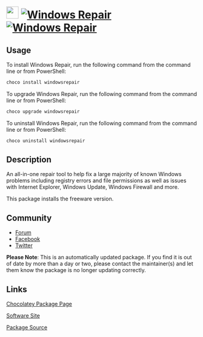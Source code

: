 ﻿# <img src="https://cdn.jsdelivr.net/gh/mkevenaar/chocolatey-packages@9ef7d8e2821d9e6865606c6f0796bd9c5c5c1683/icons/windowsrepair.png" width="32" height="32"/> [![Windows Repair](https://img.shields.io/chocolatey/v/windowsrepair.svg?label=Windows+Repair)](https://chocolatey.org/packages/windowsrepair) [![Windows Repair](https://img.shields.io/chocolatey/dt/windowsrepair.svg)](https://chocolatey.org/packages/windowsrepair)

## Usage
To install Windows Repair, run the following command from the command line or from PowerShell:
```powershell
choco install windowsrepair
```

To upgrade Windows Repair, run the following command from the command line or from PowerShell:
```powershell
choco upgrade windowsrepair
```

To uninstall Windows Repair, run the following command from the command line or from PowerShell:
```powershell
choco uninstall windowsrepair
```

## Description
An all-in-one repair tool to help fix a large majority of known Windows problems including registry errors and file permissions as well as issues with Internet Explorer, Windows Update, Windows Firewall and more.

This package installs the freeware version.

## Community

- [Forum](http://www.tweaking.com/forums/)
- [Facebook](https://www.facebook.com/tweakingdotcom)
- [Twitter](https://twitter.com/tweaking_com)

**Please Note**: This is an automatically updated package. If you find it is
out of date by more than a day or two, please contact the maintainer(s) and
let them know the package is no longer updating correctly.


## Links
[Chocolatey Package Page](https://chocolatey.org/packages/windowsrepair)

[Software Site](http://www.tweaking.com/content/page/windows_repair_all_in_one.html)

[Package Source](https://github.com/mkevenaar/chocolatey-packages/tree/master/automatic/windowsrepair)


